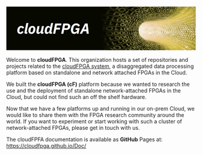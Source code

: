 ![Banner for cF](./imgs/banner.png)

Welcome to **cloudFPGA**. This organization hosts a set of repositories and projects related to the [cloudFPGA system](https://www.zurich.ibm.com/cci/cloudFPGA/), a disaggregated data processing platform based on standalone and network attached FPGAs in the Cloud.

We built the **cloudFPGA (cF)** platform because we wanted to research the use and the deployment of 
standalone network-attached FPGAs in the Cloud, but could not find such an off the shelf hardware.

Now that we have a few platforms up and running in our on-prem Cloud, we would like to share them 
with the FPGA research community around the world. If you want to experiment or start working with
such a cluster of network-attached FPGAs, please get in touch with us.

The cloudFPFA documentation is available as **GitHub** Pages at: https://cloudfpga.github.io/Doc/
